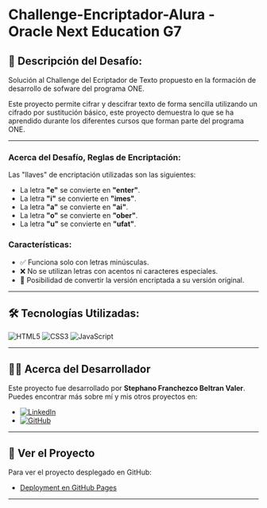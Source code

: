 # Challenge-Encriptador-Alura - Oracle Next Education G7

## 🌟 Descripción del Desafío:

Solución al Challenge del Ecriptador de Texto propuesto en la formación de desarrollo de sofware del programa ONE.

Este proyecto permite cifrar y descifrar texto de forma sencilla utilizando un cifrado por sustitución básico,
este proyecto demuestra lo que se ha aprendido durante los diferentes cursos que forman parte del programa ONE.

---

### Acerca del Desafío, Reglas de Encriptación:
Las "llaves" de encriptación utilizadas son las siguientes:

- La letra **"e"** se convierte en **"enter"**.
- La letra **"i"** se convierte en **"imes"**.
- La letra **"a"** se convierte en **"ai"**.
- La letra **"o"** se convierte en **"ober"**.
- La letra **"u"** se convierte en **"ufat"**.

### Características:
- ✅ Funciona solo con letras minúsculas.
- ❌ No se utilizan letras con acentos ni caracteres especiales.
- 🔄 Posibilidad de convertir la versión encriptada a su versión original.

---

## 🛠️ Tecnologías Utilizadas:
![HTML5](https://img.shields.io/badge/HTML5-E34F26?style=for-the-badge&logo=html5&logoColor=white)
![CSS3](https://img.shields.io/badge/CSS3-1572B6?style=for-the-badge&logo=css3&logoColor=white)
![JavaScript](https://img.shields.io/badge/JavaScript-F7DF1E?style=for-the-badge&logo=javascript&logoColor=black)

---

## 🧑‍💻 Acerca del Desarrollador

Este proyecto fue desarrollado por **Stephano Franchezco Beltran Valer**. Puedes encontrar más sobre mí y mis otros proyectos en:

- [![LinkedIn](https://img.shields.io/badge/LinkedIn-000?style=for-the-badge&logo=linkedin&logoColor=0A66C2)](https://www.linkedin.com/in/stephano-franchezco-beltran-valer-4695a3248/)
- [![GitHub](https://img.shields.io/badge/GitHub-000?style=for-the-badge&logo=github&logoColor=FFF)](https://github.com/Boreasu009)

---

## 🚀 Ver el Proyecto

Para ver el proyecto desplegado en GitHub:  

- [Deployment en GitHub Pages]()

---
